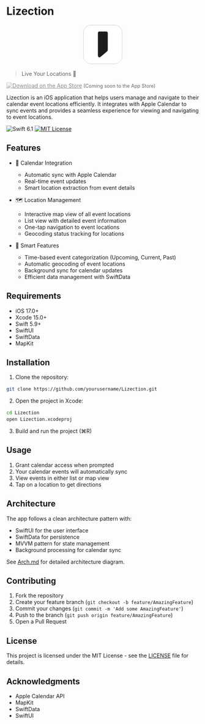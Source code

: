 # Lizection


<div align="center">
<img src="Resource/app_icon.png" width="100" height="100" alt="Lizection App Icon" style="border: 1px solid #ccc; border-radius: 20px;">
</div>

> Live Your Locations 🎯

<a href="#"><img src="https://developer.apple.com/assets/elements/badges/download-on-the-app-store.svg" alt="Download on the App Store" width="140" height="40" style="filter: grayscale(100%); opacity: 0.5;"></a>
<span style="color: #666; font-size: 0.9em;">(Coming soon to the App Store)</span>




Lizection is an iOS application that helps users manage and navigate to their calendar event locations efficiently. It integrates with Apple Calendar to sync events and provides a seamless experience for viewing and navigating to event locations.

<div >
  <img src="https://img.shields.io/badge/Swift-5.9-orange.svg" alt="Swift 6.1">
  <a href="LICENSE"><img src="https://img.shields.io/badge/license-MIT-blue.svg" alt="MIT License"></a>
</div>

## Features

- 📅 Calendar Integration
  - Automatic sync with Apple Calendar
  - Real-time event updates
  - Smart location extraction from event details

- 🗺️ Location Management
  - Interactive map view of all event locations
  - List view with detailed event information
  - One-tap navigation to event locations
  - Geocoding status tracking for locations

- 🎯 Smart Features
  - Time-based event categorization (Upcoming, Current, Past)
  - Automatic geocoding of event locations
  - Background sync for calendar updates
  - Efficient data management with SwiftData

## Requirements

- iOS 17.0+
- Xcode 15.0+
- Swift 5.9+
- SwiftUI
- SwiftData
- MapKit

## Installation

1. Clone the repository:
```bash
git clone https://github.com/yourusername/Lizection.git
```

2. Open the project in Xcode:
```bash
cd Lizection
open Lizection.xcodeproj
```

3. Build and run the project (⌘R)

## Usage

1. Grant calendar access when prompted
2. Your calendar events will automatically sync
3. View events in either list or map view
4. Tap on a location to get directions

## Architecture

The app follows a clean architecture pattern with:
- SwiftUI for the user interface
- SwiftData for persistence
- MVVM pattern for state management
- Background processing for calendar sync

See [Arch.md](Arch.md) for detailed architecture diagram.

## Contributing

1. Fork the repository
2. Create your feature branch (`git checkout -b feature/AmazingFeature`)
3. Commit your changes (`git commit -m 'Add some AmazingFeature'`)
4. Push to the branch (`git push origin feature/AmazingFeature`)
5. Open a Pull Request

## License

This project is licensed under the MIT License - see the [LICENSE](LICENSE) file for details.

## Acknowledgments

- Apple Calendar API
- MapKit
- SwiftData
- SwiftUI

